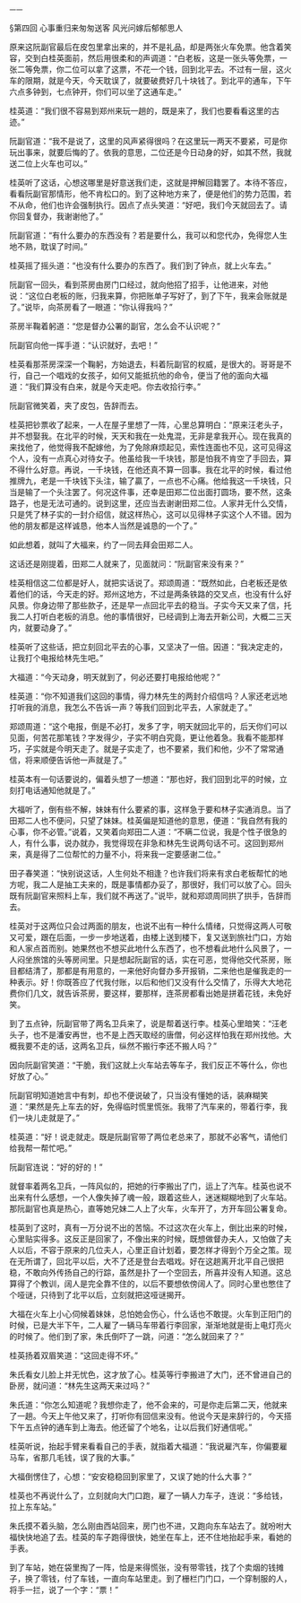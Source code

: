     一一 

   §第四回 心事重归来匆匆送客 风光问嫁后郁郁思人

   原来这阮副官最后在皮包里拿出来的，并不是礼品，却是两张火车免票。他含着笑容，交到白桂英面前，然后用很柔和的声调道：“白老板，这是一张头等免票，一张二等免票，你二位可以拿了这票，不花一个钱，回到北平去。不过有一层，这火车的限期，就是今天，今天耽误了，就要破费好几十块钱了。到北平的通车，下午六点多钟到，七点钟开，你们可以坐了这通车走。”

   桂英道：“我们很不容易到郑州来玩一趟的，既是来了，我们也要看看这里的古迹。”

   阮副官道：“我不是说了，这里的风声紧得很吗？在这里玩一两天不要紧，可是你玩出事来，就要后悔的了。依我的意思，二位还是今日动身的好，如其不然，我就送二位上火车也可以。”

   桂英听了这话，心想这哪里是好意送我们走，这就是押解回籍罢了。本待不答应，看看阮副官那情形，他不肯松口的。到了这种地方来了，便是他们的势力范围，若不从命，他们也许会强制执行。因点了点头笑道：“好吧，我们今天就回去了。请你回复督办，我谢谢他了。”

   阮副官道：“有什么要办的东西没有？若是要什么，我可以和您代办，免得您人生地不熟，耽误了时间。”

   桂英摇了摇头道：“也没有什么要办的东西了。我们到了钟点，就上火车去。”

   阮副官一回头，看到茶房由房门口经过，就向他招了招手，让他进来，对他说：“这位白老板的账，归我来算，你把账单子写好了，到了下午，我来会账就是了。”说毕，向茶房看了一眼道：“你认得我吗？”

   茶房半鞠着躬道：“您是督办公署的副官，怎么会不认识呢？”

   阮副官向他一挥手道：“认识就好，去吧！”

   桂英看那茶房深深一个鞠躬，方始退去，料着阮副官的权威，是很大的。哥哥是不行，自己一个唱戏的女孩子，如何又能抵抗他的命令，便当了他的面向大福道：“我们算没有白来，就是今天走吧。你去收拾行李。”

   阮副官微笑着，夹了皮包，告辞而去。

   桂英把钞票收了起来，一人在屋子里想了一阵，心里总算明白：“原来汪老头子，并不想娶我。在北平的时候，天天和我在一处鬼混，无非是拿我开心。现在我真的来找他了，他觉得我不配嫁他，为了免除麻烦起见，索性连面也不见，这可见得这个人，没有一点真心对待女子。他虽给我一千块钱，那是怕我不肯空了手回去，算不得什么好意。再说，一千块钱，在他还真不算一回事。我在北平的时候，看过他推牌九，老是一千块钱下头注，输了贏了，一点也不心痛。他给我这一千块钱，只当是输了一个头注罢了。何况这件事，还幸是田郑二位出面打圆场，要不然，这条路子，也是无法可通的。说到这里，还应当去谢谢田郑二位。人家并无什么交情，只是凭了林子实的一封介绍信，就这样热心，这可以见得林子实这个人不错。因为他的朋友都是这样诚恳，他本人当然是诚恳的一个了。”

   如此想着，就叫了大福来，约了一同去拜会田郑二人。

   这话还是刚提着，田郑二人就来了，见面就问：“阮副官来没有来？”

   桂英相信这二位都是好人，就把实话说了。郑颂周道：“既然如此，白老板还是依着他们的话，今天走的好。郑州这地方，不过是两条铁路的交叉点，也没有什么好风景。你身边带了那些款子，还是早一点回北平去的稳当。子实今天又来了信，托我二人打听白老板的消息。他的事情很好，已经调到上海去开新公司，大概二三天内，就要动身了。”

   桂英听了这些话，把立刻回北平去的心事，又坚决了一倍。因道：“我决定走的，让我打个电报给林先生吧。”

   大福道：“今天动身，明天就到了，何必还要打电报给他呢？”

   桂英道：“你不知道我们这回的事情，得力林先生的两封介绍信吗？人家还老远地打听我的消息，我怎么不告诉一声？等我们回到北平去，人家就走了。”

   郑颂周道：“这个电报，倒是不必打，发多了字，明天就回北平的，后天你们可以见面，何苦花那笔钱？字发得少，子实不明白究竟，更让他着急。我看不能那样巧，子实就是今明天走了。就是子实走了，也不要紧，我们和他，少不了常常通信，将来顺便告诉他一声就是了。”

   桂英本有一句话要说的，偏着头想了一想道：“那也好，我们回到北平的时候，立刻打电话通知他就是了。”

   大福听了，倒有些不解，妹妹有什么要紧的事，这样急于要和林子实通消息。当了田郑二人也不便问，只望了妹妹。桂英偏是知道他的意思，便道：“我自然有我的心事，你不必管。”说着，又笑着向郑田二人道：“不瞒二位说，我是个性子很急的人，有什么事，说办就办，我觉得现在非急和林先生说两句话不可。这回到郑州来，真是得了二位帮忙的力量不小，将来我一定要感谢二位。”

   田子春笑道：“快别说这话，人生何处不相逢？也许我们将来有求白老板帮忙的地方呢，我二人是抽工夫来的，既是事情都办妥了，那很好，我们可以放了心。回头既有阮副官来照料上车，我们就不再送了。”说毕，就和郑颂周同拱了拱手，告辞而去。

   桂英对于这两位只会过两面的朋友，也说不出有一种什么情绪，只觉得这两人可敬又可爱，跟在后面，一步一步地送着，由楼上送到楼下，复又送到旅社门口，方始和人家点首而别。她果然也不想买此地什么东西了，也不想看此地什么风景了，一人闷坐旅馆的头等房间里。只是想起阮副官的话，实在可恶，觉得他交代茶房，账目都结清了，那都是有用意的，一来他好向督办多开报销，二来他也是催我走的一种表示。好！你既答应了代我付账，以后和他们又没有什么交情了，乐得大大地花费你们几文，就告诉茶房，要这样，要那样，连茶房都看出她是拼着花钱，未免好笑。

   到了五点钟，阮副官带了两名卫兵来了，说是帮着送行李。桂英心里暗笑：“汪老头子，也不是潘安再世，也不是上西天取经的唐僧，何必这样怕我在郑州找他。大概我要不走的话，这两名卫兵，纵然不搬行李还不搬人吗？”

   因向阮副官笑道：“干脆，我们这就上火车站去等车子，我们反正不等什么，你也好放了心。”

   阮副官明知道她言中有刺，却也不便说破了，只当没有懂她的话，装麻糊笑道：“果然是先上车去的好，免得临时慌里慌张。我带了汽车来的，带着行李，我们一块儿走就是了。”

   桂英道：“好！说走就走。既是阮副官带了两位老总来了，那就不必客气，请他们给我帮一帮忙吧。”

   阮副官连说：“好的好的！”

   就督率着两名卫兵，一阵风似的，把她的行李搬出了门，运上了汽车。桂英也说不出来有什么感想，一个人像失掉了魂一般，跟着这些人，迷迷糊糊地到了火车站。那阮副官也真是热心，直等她兄妹二人上了火车，火车开了，方开车回公署复命。

   桂英到了这时，真有一万分说不出的苦恼。不过这次在火车上，倒比出来的时候，心里贴实得多。这反正是回家了，不像出来的时候，既想做督办夫人，又怕做了夫人以后，不容于原来的几位夫人，心里正自计划着，要怎样才得到个万全之策。现在无所谓了，回北平以后，大不了还是登台去唱戏。好在这趟离开北平自己很把稳，不敢向外传扬自己的行踪，虽然是扑了一个空回去，所喜并没有人知道。这总算得了个教训，阔人是完全靠不住的，以后不要想依傍阔人了。同时心里也憋住了个哑谜，只待到了北平以后，立刻就把这哑谜揭开。

   大福在火车上小心伺候着妹妹，总怕她会伤心，什么话也不敢提。火车到正阳门的时候，已是大半下午，二人雇了一辆马车带着行李回家，渐渐地就是街上电灯亮火的时候了。他们到了家，朱氏倒吓了一跳，问道：“怎么就回来了？”

   桂英扬着双眉笑道：“这回走得不坏。”

   朱氏看女儿脸上并无忧色，这才放了心。桂英等行李搬进了大门，还不曾进自己的卧房，就问道：“林先生这两天来过吗？”

   朱氏道：“你怎么知道呢？我想你走了，他不会来的，可是你走后第二天，他就来了一趟。今天上午他又来了，打听你有回信来没有。他说今天是来辞行的，今天搭下午五点钟的通车到上海去。他还留了个地名，让以后我们好通信呢。”

   桂英听说，抬起手臂来看看自己的手表，就指着大福道：“我说雇汽车，你偏要雇马车，省那几毛钱，误了我的大事。”

   大福倒愣住了，心想：“安安稳稳回到家里了，又误了她的什么大事？”

   桂英也不再说什么了，立刻就向大门口跑，雇了一辆人力车子，连说：“多给钱，拉上东车站。”

   朱氏摸不着头脑，怎么刚由西站回来，房门也不进，又跑向东车站去了。就吩咐大福快快地追了去。桂英的车子跑得很快，她坐在车上，还不住地抬起手来，看她的手表。

   到了车站，她在袋里掏了一阵，恰是来得慌张，没有带零钱，找了个卖烟的钱摊子，换了零钱，付了车钱，一直向车站里走。到了栅栏门门口，一个穿制服的人，将手一拦，说了一个字：“票！”

